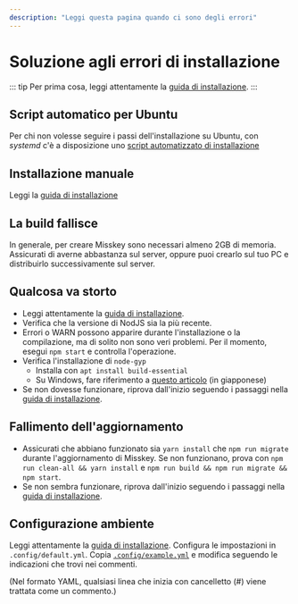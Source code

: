 ```yaml
---
description: "Leggi questa pagina quando ci sono degli errori"
---
```


# Soluzione agli errori di installazione

::: tip
Per prima cosa, leggi attentamente la [guida di installazione](../install/manual.html).
:::

## Script automatico per Ubuntu

Per chi non volesse seguire i passi dell'installazione su Ubuntu, con _systemd_ c'è a disposizione uno [script automatizzato di installazione](https://github.com/joinmisskey/bash-install/blob/main/README.en.md)

## Installazione manuale

Leggi la [guida di installazione](../install/manual.html)

## La build fallisce

In generale, per creare Misskey sono necessari almeno 2GB di memoria. Assicurati di averne abbastanza sul server, oppure puoi crearlo sul tuo PC e distribuirlo successivamente sul server.

## Qualcosa va storto

- Leggi attentamente la [guida di installazione](../install/manual.html).
- Verifica che la versione di NodJS sia la più recente.
- Errori o WARN possono apparire durante l'installazione o la compilazione, ma di solito non sono veri problemi. Per il momento, esegui `npm start` e controlla l'operazione.
- Verifica l'installazione di `node-gyp`
  - Installa con `apt install build-essential`
  - Su Windows, fare riferimento a [questo articolo](https://qiita.com/AkihiroTakamura/items/25ba516f8ec624e66ee7) (in giapponese)
- Se non dovesse funzionare, riprova dall'inizio seguendo i passaggi nella [guida di installazione](../install/manual.html).

## Fallimento dell'aggiornamento

- Assicurati che abbiano funzionato sia `yarn install` che `npm run migrate` durante l'aggiornamento di Misskey. Se non funzionano, prova con `npm run clean-all && yarn install` e `npm run build && npm run migrate && npm start`.
- Se non sembra funzionare, riprova dall'inizio seguendo i passaggi nella [guida di installazione](../install/manual.html).

## Configurazione ambiente

Leggi attentamente la [guida di installazione](../install/manual.html).
Configura le impostazioni in `.config/default.yml`.
Copia [`.config/example.yml`](https://github.com/misskey-dev/misskey/blob/develop/.config/example.yml) e modifica seguendo le indicazioni che trovi nei commenti.

(Nel formato YAML, qualsiasi linea che inizia con cancelletto (#) viene trattata come un commento.)

